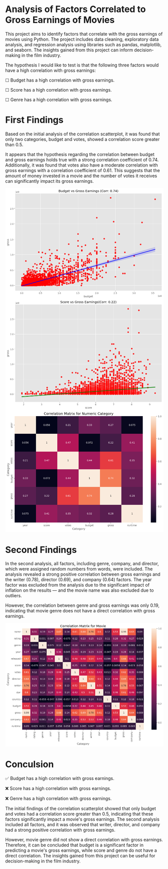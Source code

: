 # Analysis of Factors Correlated to Gross Earnings of Movies
This project aims to identify factors that correlate with the gross earnings of movies using Python. The project includes data cleaning, exploratory data analysis, and regression analysis using libraries such as pandas, matplotlib, and seaborn. The insights gained from this project can inform decision-making in the film industry.

The hypothesis I would like to test is that the following three factors would have a high correlation with gross earnings:

&#x2610; Budget has a high correlation with gross earnings.

&#x2610; Score has a high correlation with gross earnings.

&#x2610; Genre has a high correlation with gross earnings.

# First Findings 
Based on the initial analysis of the correlation scatterplot, it was found that only two categories, budget and votes, showed a correlation score greater than 0.5.

It appears that the hypothesis regarding the correlation between budget and gross earnings holds true with a strong correlation coefficient of 0.74. Additionally, it was found that votes also have a moderate correlation with gross earnings with a correlation coefficient of 0.61. This suggests that the amount of money invested in a movie and the number of votes it receives can significantly impact its gross earnings. 

<img align="center" src= "https://github.com/zhicongg13/Movie-Correlations-Project/blob/main/Graphs/1.%20Budget%20vs%20Gross%20Earnings.png">

<img align="center" src= "https://github.com/zhicongg13/Movie-Correlations-Project/blob/main/Graphs/2.%20Score%20vs%20Gross%20Earnings.png">

<img align="center" src= "https://github.com/zhicongg13/Movie-Correlations-Project/blob/main/Graphs/3.%20Correlation%20Matrix%20for%20Numeric%20Category.png">

# Second Findings
In the second analysis, all factors, including genre, company, and director, which were assigned random numbers from words, were included. The analysis revealed a strong positive correlation between gross earnings and the writer (0.78), director (0.69), and company (0.64) factors. The year factor was excluded from the analysis due to the significant impact of inflation on the results — and the movie name was also excluded due to outliers.

However, the correlation between genre and gross earnings was only 0.19, indicating that movie genre does not have a direct correlation with gross earnings.

<img align="center" src= "https://github.com/zhicongg13/Movie-Correlations-Project/blob/main/Graphs/4.%20Correlation%20Matrix%20for%20Movie.png">

# Conculsion
:white_check_mark: Budget has a high correlation with gross earnings.

:x: Score has a high correlation with gross earnings.

:x: Genre has a high correlation with gross earnings.

The initial findings of the correlation scatterplot showed that only budget and votes had a correlation score greater than 0.5, indicating that these factors significantly impact a movie's gross earnings. The second analysis included all factors, and it was observed that writer, director, and company had a strong positive correlation with gross earnings. 

However, movie genre did not show a direct correlation with gross earnings. Therefore, it can be concluded that budget is a significant factor in predicting a movie's gross earnings, while score and genre do not have a direct correlation. The insights gained from this project can be useful for decision-making in the film industry.

